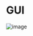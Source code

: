 # GUI
![image](https://github.com/luckyPatcher0106/GUI/assets/136930854/3d907223-fa82-4363-ad67-9da7e39ed0e5)
